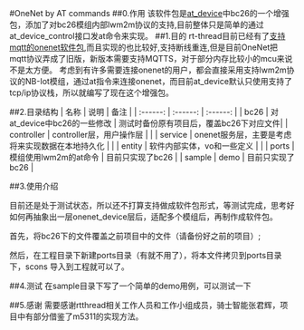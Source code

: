 <!--
 * @Description: 
 * @Version: 1.0
 * @Autor: liang.shao
 * @Date: 2020-04-22 10:07:49
 * @LastEditors: liang.shao
 * @LastEditTime: 2020-04-22 11:01:52
 -->
#OneNet by AT commands
##0.作用
该软件包是[at_device](https://github.com/RT-Thread-packages/at_device)中bc26的一个增强包，添加了对bc26模组内部lwm2m协议的支持,目前整体只是简单的通过at_device_control接口发at命令来实现。
##1.目的
rt-thread目前已经有了[支持mqtt的onenet软件包](https://github.com/RT-Thread-packages/onenet),而且实现的也比较好,支持断线重连,但是目前OneNet把mqtt协议弄成了旧版，新版本需要支持MQTTS，对于部分内存比较小的mcu来说不是太方便。
考虑到有许多需要连接onenet的用户，都会直接采用支持lwm2m协议的NB-Iot模组，通过at指令来连接onenet，而目前at_device默认只使用支持了tcp/ip协议栈，所以就编写了现在这个增强包。



##2.目录结构
| 名称 | 说明 | 备注 |
| :------: | :------: | :------: |
| bc26 | 对at_device中bc26的一些修改 | 测试时备份原有项目后，覆盖bc26下对应文件|
| controller | controller层，用户操作层 |  |
| service | onenet服务层，主要是考虑将来实现数据在本地持久化 |  |
| entity | 软件内部实体，vo和一些定义 |  |
| ports | 模组使用lwm2m的at命令 | 目前只实现了bc26 |
| sample | demo | 目前只实现了bc26 |

##3.使用介绍

目前还是处于测试状态，所以还不打算支持做成软件包形式，等测试完成，思考好如何再抽象出一层onenet_device层后，适配多个模组后，再制作成软件包。

首先，将bc26下的文件覆盖之前项目中的文件（请备份好之前的项目）;

然后，在工程目录下新建ports目录（有就不用了），将本文件拷贝到ports目录下，scons 导入到工程就可以了。

##4.测试
在sample目录下写了一个简单的demo用例，可以测试一下


##5.感谢
需要感谢rtthread相关工作人员和工作小组成员，骑士智能张君辉，项目中有部分借鉴了m5311的实现方法。

